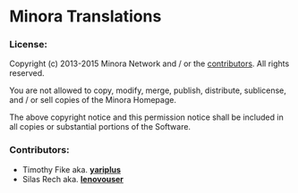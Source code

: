 # Minora Translations

### License:

Copyright (c) 2013-2015 Minora Network and / or the [contributors](#contributors). All rights reserved.

You are not allowed to copy, modify, merge, publish, distribute, sublicense,
and / or sell copies of the Minora Homepage.

The above copyright notice and this permission notice shall be included in
all copies or substantial portions of the Software.

### Contributors:

 * Timothy Fike aka. **[yariplus](mailto:tafike@gmail.com)**
 * Silas Rech aka. **[lenovouser](mailto:silas.rech@icloud.com)**
